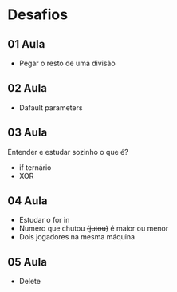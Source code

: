 # Desafios

## 01 Aula

- Pegar o resto de uma divisão

## 02 Aula

- Dafault parameters

## 03 Aula

Entender e estudar sozinho o que é?

- if ternário
- XOR

## 04 Aula

- Estudar o for in
- Numero que chutou ~~(jutou)~~ é maior ou menor
- Dois jogadores na mesma máquina

## 05 Aula

- Delete
